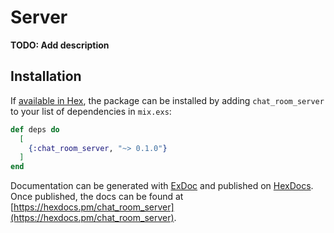 # Server

**TODO: Add description**

## Installation

If [available in Hex](https://hex.pm/docs/publish), the package can be installed
by adding `chat_room_server` to your list of dependencies in `mix.exs`:

```elixir
def deps do
  [
    {:chat_room_server, "~> 0.1.0"}
  ]
end
```

Documentation can be generated with [ExDoc](https://github.com/elixir-lang/ex_doc)
and published on [HexDocs](https://hexdocs.pm). Once published, the docs can
be found at [https://hexdocs.pm/chat_room_server](https://hexdocs.pm/chat_room_server).

